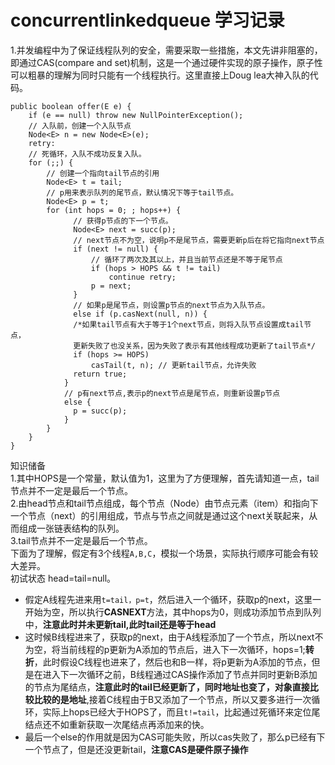 # concurrentlinkedqueue 学习记录  
1.并发编程中为了保证线程队列的安全，需要采取一些措施，本文先讲非阻塞的，即通过CAS(compare and set)机制，这是一个通过硬件实现的原子操作，原子性可以粗暴的理解为同时只能有一个线程执行。这里直接上Doug lea大神入队的代码。
```
public boolean offer(E e) {
    if (e == null) throw new NullPointerException();
    // 入队前，创建一个入队节点
    Node<E> n = new Node<E>(e);
    retry:
    // 死循环，入队不成功反复入队。
    for (;;) {
        // 创建一个指向tail节点的引用
        Node<E> t = tail;
        // p用来表示队列的尾节点，默认情况下等于tail节点。
        Node<E> p = t;
        for (int hops = 0; ; hops++) {
              // 获得p节点的下一个节点。
              Node<E> next = succ(p);
              // next节点不为空，说明p不是尾节点，需要更新p后在将它指向next节点
              if (next != null) {
                  // 循环了两次及其以上，并且当前节点还是不等于尾节点
                  if (hops > HOPS && t != tail)
                      continue retry;
                  p = next;
              }
              // 如果p是尾节点，则设置p节点的next节点为入队节点。
              else if (p.casNext(null, n)) {
              /*如果tail节点有大于等于1个next节点，则将入队节点设置成tail节点，
              更新失败了也没关系，因为失败了表示有其他线程成功更新了tail节点*/
              if (hops >= HOPS)
                  casTail(t, n); // 更新tail节点，允许失败
              return true;
            }
            // p有next节点,表示p的next节点是尾节点，则重新设置p节点
            else {
              p = succ(p);
            }
        }
    }
}
```  
知识储备  
1.其中HOPS是一个常量，默认值为1，这里为了方便理解，首先请知道一点，tail节点并不一定是最后一个节点。  
2.由head节点和tail节点组成，每个节点（Node）由节点元素（item）和指向下一个节点（next）的引用组成，节点与节点之间就是通过这个next关联起来，从而组成一张链表结构的队列。  
3.tail节点并不一定是最后一个节点。  
下面为了理解，假定有3个线程`A,B,C`，模拟一个场景，实际执行顺序可能会有较大差异。  
初试状态 head=tail=null。  
- 假定A线程先进来用`t=tail，p=t`，然后进入一个循环，获取p的next，这里一开始为空，所以执行**CASNEXT**方法，其中hops为0，则成功添加节点到队列中，**注意此时并未更新tail,此时tail还是等于head**  
- 这时候B线程进来了，获取p的next，由于A线程添加了一个节点，所以next不为空，将当前线程的p更新为A添加的节点后，进入下一次循环，hops=1;**转折**，此时假设C线程也进来了，然后也和B一样，将p更新为A添加的节点，但是在进入下一次循环之前，B线程通过CAS操作添加了节点并同时更新B添加的节点为尾结点，**注意此时的tail已经更新了，同时地址也变了，对象直接比较比较的是地址**,接着C线程由于B又添加了一个节点，所以又要多进行一次循环，实际上hops已经大于HOPS了，而且`t!=tail`，比起通过死循环来定位尾结点还不如重新获取一次尾结点再添加来的快。  
- 最后一个else的作用就是因为CAS可能失败，所以cas失败了，那么p已经有下一个节点了，但是还没更新tail，**注意CAS是硬件原子操作**

